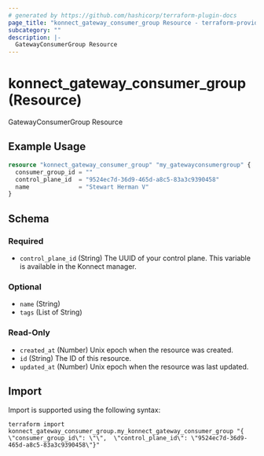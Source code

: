 ```yaml
---
# generated by https://github.com/hashicorp/terraform-plugin-docs
page_title: "konnect_gateway_consumer_group Resource - terraform-provider-konnect"
subcategory: ""
description: |-
  GatewayConsumerGroup Resource
---
```


# konnect_gateway_consumer_group (Resource)

GatewayConsumerGroup Resource

## Example Usage

```terraform
resource "konnect_gateway_consumer_group" "my_gatewayconsumergroup" {
  consumer_group_id = ""
  control_plane_id  = "9524ec7d-36d9-465d-a8c5-83a3c9390458"
  name              = "Stewart Herman V"
}
```

<!-- schema generated by tfplugindocs -->
## Schema

### Required

- `control_plane_id` (String) The UUID of your control plane. This variable is available in the Konnect manager.

### Optional

- `name` (String)
- `tags` (List of String)

### Read-Only

- `created_at` (Number) Unix epoch when the resource was created.
- `id` (String) The ID of this resource.
- `updated_at` (Number) Unix epoch when the resource was last updated.

## Import

Import is supported using the following syntax:

```shell
terraform import konnect_gateway_consumer_group.my_konnect_gateway_consumer_group "{ \"consumer_group_id\": \"\",  \"control_plane_id\": \"9524ec7d-36d9-465d-a8c5-83a3c9390458\"}"
```
